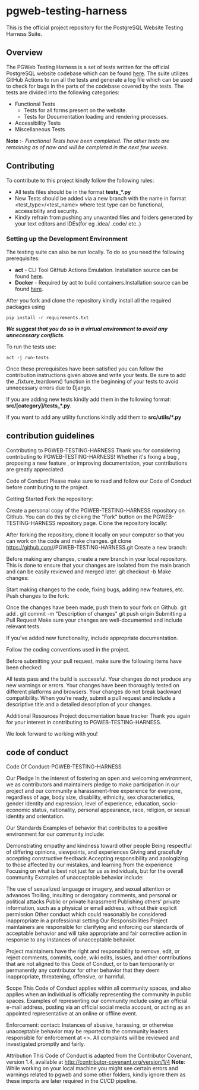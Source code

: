 # pgweb-testing-harness
This is the official project repository for the PostgreSQL Website Testing Harness Suite.

## Overview

The PGWeb Testing Harness is a set of tests written for the official PostgreSQL website codebase which can be found [here](https://git.postgresql.org/gitweb/?p=pgweb.git;a=summary).
The suite utilizes GitHub Actions to run all the tests and generate a log file which can be used to check for bugs in the parts of the codebase covered by the tests.
The tests are divided into the following categories:

- Functional Tests
  - Tests for all forms present on the website.
  - Tests for Documentation loading and rendering processes.
- Accessibility Tests
- Miscellaneous Tests

**Note** :- _Functional Tests have been completed. The other tests are remaining as of now and will be completed in the next few weeks._

## Contributing
To contribute to this project kindly follow the following rules:
- All tests files should be in the format **tests_*.py**
- New Tests should be added via a new branch with the name in format <test_type>/<test_name> where test type can be functional, accessibility and security.
- Kindly refrain from pushing any unwanted files and folders generated by your text editors and IDEs(for eg .idea/ .code/ etc..)

### Setting up the Development Environment

The testing suite can also be run locally. To do so you need the following prerequisites:
- **act** - CLI Tool GitHub Actions Emulation. Installation source can be found [here](https://github.com/nektos/act).
- **Docker** - Required by act to build containers.Installation source can be found [here](https://docs.docker.com/engine/install/).

After you fork and clone the repository kindly install all the required packages using

`pip install -r requirements.txt`

**_We suggest that you do so in a virtual environment to avoid any unnecessary conflicts._**

To run the tests use:

`act -j run-tests`

Once these prerequisites have been satisfied you can follow the contribution instructions given above and write your tests. Be sure to add the  _fixture_teardown() function in the beginning of your tests to avoid unnecessary errors due to Django.

If you are adding new tests kindly add them in the following format: **src/[category]/tests_*.py**.

If you want to add any utility functions kindly add them to **src/utils/*.py**
## contribution guidelines
Contributing to PGWEB-TESTING-HARNESS
Thank you for considering contributing to PGWEB-TESTING-HARNESS!
Whether it's fixing a bug , proposing a new feature , or improving documentation, your contributions are greatly appreciated.

Code of Conduct
Please make sure to read and follow our Code of Conduct before contributing to the project.

Getting Started
Fork the repository:

Create a personal copy of the PGWEB-TESTING-HARNESS repository on Github.
You can do this by clicking the "Fork" button on the PGWEB-TESTING-HARNESS repository page.
Clone the repository locally:

After forking the repository, clone it locally on your computer so that you can work on the code and make changes.
git clone https://github.com/<YOUR-USERNAME>/PGWEB-TESTING-HARNESS.git
Create a new branch:

Before making any changes, create a new branch in your local repository.
This is done to ensure that your changes are isolated from the main branch and can be easily reviewed and merged later.
git checkout -b <branch-name>
Make changes:

Start making changes to the code, fixing bugs, adding new features, etc.
Push changes to the fork:

Once the changes have been made, push them to your fork on Github.
git add .
git commit -m "Description of changes"
git push origin <branch-name>
Submitting a Pull Request
Make sure your changes are well-documented and include relevant tests.

If you've added new functionality, include appropriate documentation.

Follow the coding conventions used in the project.

Before submitting your pull request, make sure the following items have been checked:

All tests pass and the build is successful.
Your changes do not produce any new warnings or errors.
Your changes have been thoroughly tested on different platforms and browsers.
Your changes do not break backward compatibility.
When you're ready, submit a pull request and include a descriptive title and a detailed description of your changes.

Additional Resources
Project documentation
Issue tracker
Thank you again for your interest in contributing to PGWEB-TESTING-HARNESS.

We look forward to working with you!

## code of conduct
Code Of Conduct-PGWEB-TESTING-HARNESS

Our Pledge
In the interest of fostering an open and welcoming environment, we as contributors and maintainers pledge to make participation in our project and our community a harassment-free experience for everyone, regardless of age, body size, disability, ethnicity, sex characteristics, gender identity and expression, level of experience, education, socio-economic status, nationality, personal appearance, race, religion, or sexual identity and orientation.

Our Standards
Examples of behavior that contributes to a positive environment for our community include:

Demonstrating empathy and kindness toward other people
Being respectful of differing opinions, viewpoints, and experiences
Giving and gracefully accepting constructive feedback
Accepting responsibility and apologizing to those affected by our mistakes, and learning from the experience
Focusing on what is best not just for us as individuals, but for the overall community
Examples of unacceptable behavior include:

The use of sexualized language or imagery, and sexual attention or advances
Trolling, insulting or derogatory comments, and personal or political attacks
Public or private harassment
Publishing others' private information, such as a physical or email address, without their explicit permission
Other conduct which could reasonably be considered inappropriate in a professional setting
Our Responsibilities
Project maintainers are responsible for clarifying and enforcing our standards of acceptable behavior and will take appropriate and fair corrective action in response to any instances of unacceptable behavior.

Project maintainers have the right and responsibility to remove, edit, or reject comments, commits, code, wiki edits, issues, and other contributions that are not aligned to this Code of Conduct, or to ban temporarily or permanently any contributor for other behavior that they deem inappropriate, threatening, offensive, or harmful.

Scope
This Code of Conduct applies within all community spaces, and also applies when an individual is officially representing the community in public spaces. Examples of representing our community include using an official e-mail address, posting via an official social media account, or acting as an appointed representative at an online or offline event.

Enforcement:
contact:
Instances of abusive, harassing, or otherwise unacceptable behavior may be reported to the community leaders responsible for enforcement at <>. All complaints will be reviewed and investigated promptly and fairly.

Attribution
This Code of Conduct is adapted from the Contributor Covenant, version 1.4, available at http://contributor-covenant.org/version/1/4
**Note**: While working on your local machine you might see certain errors and warnings related to pgweb and some other folders, kindly ignore them as these imports are later required in the CI/CD pipeline.


